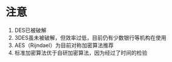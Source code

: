 # 注意

1. DES已被破解
2. 3DES虽未被破解，但效率过低，目前仍有少数银行等机构在使用
3. AES（Rijndael）为目前对称加密算法推荐
4. 标准加密算法优于自研加密算法，因为经过了时间的检验